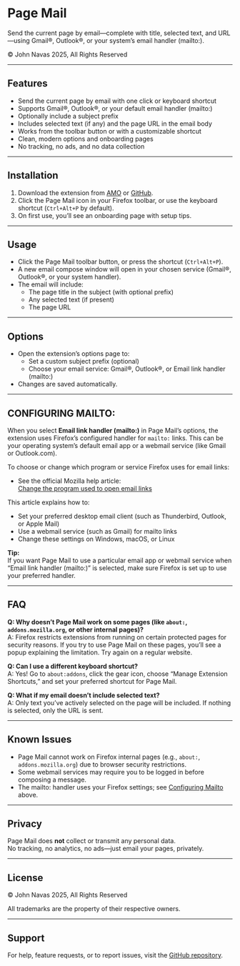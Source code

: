 # Page Mail

Send the current page by email—complete with title, selected text, and URL—using Gmail®, Outlook®, or your system’s email handler (mailto:).

© John Navas 2025, All Rights Reserved

---

## Features

- Send the current page by email with one click or keyboard shortcut
- Supports Gmail®, Outlook®, or your default email handler (mailto:)
- Optionally include a subject prefix
- Includes selected text (if any) and the page URL in the email body
- Works from the toolbar button or with a customizable shortcut
- Clean, modern options and onboarding pages
- No tracking, no ads, and no data collection

---

## Installation

1. Download the extension from [AMO](https://addons.mozilla.org/) or [GitHub](https://github.com/).
2. Click the Page Mail icon in your Firefox toolbar, or use the keyboard shortcut (`Ctrl+Alt+P` by default).
3. On first use, you’ll see an onboarding page with setup tips.

---

## Usage

- Click the Page Mail toolbar button, or press the shortcut (`Ctrl+Alt+P`).
- A new email compose window will open in your chosen service (Gmail®, Outlook®, or your system handler).
- The email will include:
  - The page title in the subject (with optional prefix)
  - Any selected text (if present)
  - The page URL

---

## Options

- Open the extension’s options page to:
  - Set a custom subject prefix (optional)
  - Choose your email service: Gmail®, Outlook®, or Email link handler (mailto:)
- Changes are saved automatically.

---

## CONFIGURING MAILTO:

When you select **Email link handler (mailto:)** in Page Mail’s options, the extension uses Firefox’s configured handler for `mailto:` links. This can be your operating system’s default email app or a webmail service (like Gmail or Outlook.com).

To choose or change which program or service Firefox uses for email links:

- See the official Mozilla help article:  
  [Change the program used to open email links](https://support.mozilla.org/en-US/kb/change-program-used-open-email-links)

This article explains how to:
- Set your preferred desktop email client (such as Thunderbird, Outlook, or Apple Mail)
- Use a webmail service (such as Gmail) for mailto links
- Change these settings on Windows, macOS, or Linux

**Tip:**  
If you want Page Mail to use a particular email app or webmail service when “Email link handler (mailto:)” is selected, make sure Firefox is set up to use your preferred handler.

---

## FAQ

**Q: Why doesn’t Page Mail work on some pages (like `about:`, `addons.mozilla.org`, or other internal pages)?**  
A: Firefox restricts extensions from running on certain protected pages for security reasons. If you try to use Page Mail on these pages, you’ll see a popup explaining the limitation. Try again on a regular website.

**Q: Can I use a different keyboard shortcut?**  
A: Yes! Go to `about:addons`, click the gear icon, choose “Manage Extension Shortcuts,” and set your preferred shortcut for Page Mail.

**Q: What if my email doesn’t include selected text?**  
A: Only text you’ve actively selected on the page will be included. If nothing is selected, only the URL is sent.

---

## Known Issues

- Page Mail cannot work on Firefox internal pages (e.g., `about:`, `addons.mozilla.org`) due to browser security restrictions.
- Some webmail services may require you to be logged in before composing a message.
- The mailto: handler uses your Firefox settings; see [Configuring Mailto](#configuring-mailto) above.

---

## Privacy

Page Mail does **not** collect or transmit any personal data.  
No tracking, no analytics, no ads—just email your pages, privately.

---

## License

© John Navas 2025, All Rights Reserved

All trademarks are the property of their respective owners.

---

## Support

For help, feature requests, or to report issues, visit the [GitHub repository](https://github.com/).

